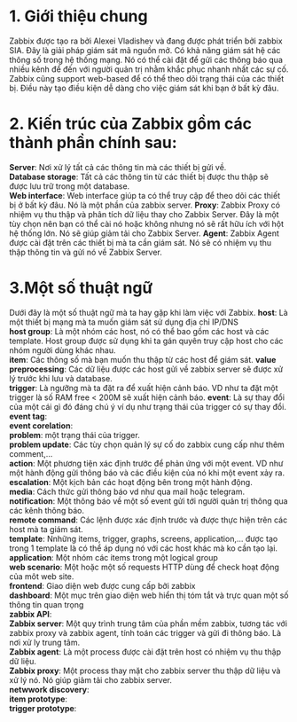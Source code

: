 # 1. Giới thiệu chung
Zabbix được tạo ra bởi Alexei Vladishev và đang được phát triển bởi zabbix SIA. Đây là giải pháp giám sát mã nguồn mở. Có khả năng giám sát hệ các thông số trong hệ thống mạng. Nó có thể cài đặt để gửi các thông báo qua nhiều kênh để đến với người quản trị nhằm khắc phục nhanh nhất các sự cố.</br>
Zabbix cũng support web-based để có thể theo dõi trạng thái của các thiết bị. Điều này tạo điều kiện dễ dàng cho việc giám sát khi bạn ở bất kỳ đâu.</br>
# 2. Kiến trúc của Zabbix gồm các thành phần chính sau:
**Server**: Nơi xử lý tất cả các thông tin mà các thiết bị gửi về.</br>
**Database storage**: Tất cả các thông tin từ các thiết bị được thu thập sẽ được lưu trữ trong một database.</br>
**Web interface**: Web interface giúp ta có thể truy cập để theo dõi các thiết bị ở bất kỳ đâu. Nó là một phần của zabbix server.
**Proxy**: Zabbix Proxy có nhiệm vụ thu thập và phân tích dữ liệu thay cho Zabbix Server. Đây là một tùy chọn nên bạn có thể cài nó hoặc không nhưng nó sẽ rất hữu ích với hột hệ thống lớn. Nó sẽ giúp giảm tải cho Zabbix Server.
**Agent**: Zabbix Agent được cài đặt trên các thiết bị mà ta cần giám sát. Nó sẽ có nhiệm vụ thu thập thông tin và gửi nó về Zabbix Server.
# 3.Một số thuật ngữ
Dưới đây là một số thuật ngữ mà ta hay gặp khi làm việc với Zabbix.
**host**: Là một thiết bị mạng mà ta muốn giám sát sử dụng địa chỉ IP/DNS</br>
**host group**: Là một nhóm các host, nó có thể bao gồm các host và các template. Host group được sử dụng khi ta gán quyên truy cập host cho các nhóm người dùng khác nhau.</br>
**item**: Các thông số mà bạn muốn thu thập từ các host để giám sát.
**value preprocessing**: Các dữ liệu được các host gửi về zabbix server sẽ được xử lý trước khi lưu và database.</br>
**trigger**: Là ngưỡng mà ta đặt ra để xuất hiện cảnh báo. VD như ta đặt một trigger là số RAM free < 200M sẽ xuất hiện cảnh báo.
**event**: Là sự thay đổi của một cái gì đó đáng chú ý ví dụ như trạng thái của trigger có sự thay đổi.
**event tag**: </br>
**event corelation**: </br>
**problem**: một trạng thái của trigger.</br>
**problem update**: Các tùy chọn quản lý sự cố do zabbix cung cấp như thêm comment,...</br>
**action**: Một phương tiện xác định trước để phản ứng với một event. VD như một hành động gửi thông báo và các điều kiện của nó khi một event xảy ra.</br>
**escalation**: Một kịch bản các hoạt động bên trong một hành động.</br>
**media**: Cách thức gửi thông báo vd như qua mail hoặc telegram. </br>
**notification**: Một thông báo về một số event gửi tới người quản trị thông qua các kênh thông báo.</br>
**remote command**: Các lệnh được xác định trước và được thực hiện trên các host mà ta giám sát.</br>
**template**: Nnhững items, trigger, graphs, screens, application,... được tạo trong 1 template là có thể áp dụng nó với các host khác mà ko cần tạo lại.</br>
**application**: Một nhóm các items trong một logical group</br>
**web scenario**: Một hoặc một số requests HTTP dùng để check hoạt động của môt web site.</br>
**frontend**: Giao diện web được cung cấp bởi zabbix</br>
**dashboard**: Một mục trên giao diện web hiển thị tóm tắt và trực quan một số thông tin quan trọng</br>
**zabbix API**:</br>
**Zabbix server**: Một quy trình trung tâm của phần mềm zabbix, tương tác với zabbix proxy và zabbix agent, tính toán các trigger và gửi đi thông báo. Là nơi xử ly trung tâm.</br>
**Zabbix agent**: Là một process được cài đặt trên host có nhiệm vụ thu thập dữ liệu.</br>
**Zabbix proxy**: Một process thay mặt cho zabbix server thu thập dữ liệu và xử lý nó. Nó giúp giảm tải cho zabbix server.</br>
**netwwork discovery**:</br>
**item prototype**:</br>
**trigger prototype**:</br>
